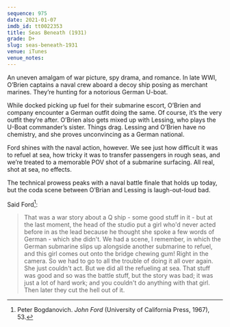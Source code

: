 ```yaml
---
sequence: 975
date: 2021-01-07
imdb_id: tt0022353
title: Seas Beneath (1931)
grade: D+
slug: seas-beneath-1931
venue: iTunes
venue_notes:
---
```


An uneven amalgam of war picture, spy drama, and romance. In late WWI, O’Brien captains a naval crew aboard a decoy ship posing as merchant marines. They’re hunting for a notorious German U-boat.

<!-- end -->

While docked picking up fuel for their submarine escort, O’Brien and company encounter a German outfit doing the same. Of course, it’s the very outfit they’re after. O’Brien also gets mixed up with Lessing, who plays the U-Boat commander’s sister. Things drag. Lessing and O’Brien have no chemistry, and she proves unconvincing as a German national.

Ford shines with the naval action, however. We see just how difficult it was to refuel at sea, how tricky it was to transfer passengers in rough seas, and we’re treated to a memorable POV shot of a submarine surfacing. All real, shot at sea, no effects.

The technical prowess peaks with a naval battle finale that holds up today, but the coda scene between O’Brian and Lessing is laugh-out-loud bad.

Said Ford[^1]:

> That was a war story about a Q ship - some good stuff in it - but at the last moment, the head of the studio put a girl who'd never acted before in as the lead because he thought she spoke a few words of German - which she didn't. We had a scene, I remember, in which the German submarine slips up alongside another submarine to refuel, and this girl comes out onto the bridge chewing gum! Right in the camera. So we had to go to all the trouble of doing it all over again. She just couldn't act. But we did all the refueling at sea. That stuff was good and so was the battle stuff, but the story was bad; it was just a lot of hard work; and you couldn't do anything with that girl. Then later they cut the hell out of it.

[^1]: Peter Bogdanovich. _John Ford_ (University of California Press, 1967), 53.